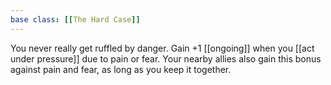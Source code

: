 ```yaml
---
base class: [[The Hard Case]]
---
```

 You never really get ruffled by danger. Gain +1 [[ongoing]] when you [[act under pressure]] due to pain or fear. Your nearby allies also gain this bonus against pain and fear, as long as you keep it together.